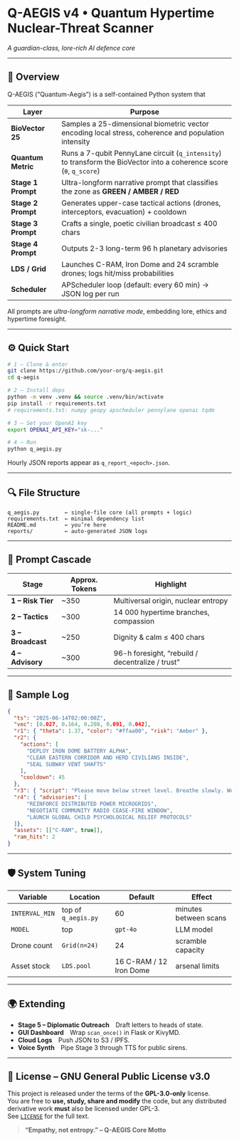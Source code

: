 # Q-AEGIS v4 • Quantum Hypertime Nuclear-Threat Scanner  
*A guardian-class, lore-rich AI defence core*  

---

## 🚀 Overview
Q-AEGIS (“Quantum-Aegis”) is a self-contained Python system that

| Layer | Purpose |
|-------|---------|
| **BioVector 25** | Samples a 25-dimensional biometric vector encoding local stress, coherence and population intensity |
| **Quantum Metric** | Runs a 7-qubit PennyLane circuit (`q_intensity`) to transform the BioVector into a coherence score (`θ`, `q_score`) |
| **Stage 1 Prompt** | Ultra-longform narrative prompt that classifies the zone as **GREEN / AMBER / RED** |
| **Stage 2 Prompt** | Generates upper-case tactical actions (drones, interceptors, evacuation) + cooldown |
| **Stage 3 Prompt** | Crafts a single, poetic civilian broadcast ≤ 400 chars |
| **Stage 4 Prompt** | Outputs 2-3 long-term 96 h planetary advisories |
| **LDS / Grid** | Launches C-RAM, Iron Dome and 24 scramble drones; logs hit/miss probabilities |
| **Scheduler** | APScheduler loop (default: every 60 min) → JSON log per run |

All prompts are *ultra-longform narrative mode*, embedding lore, ethics and hypertime foresight.

---

## ⚙️ Quick Start
```bash
# 1 – Clone & enter
git clone https://github.com/your-org/q-aegis.git
cd q-aegis

# 2 – Install deps
python -m venv .venv && source .venv/bin/activate
pip install -r requirements.txt
# requirements.txt: numpy geopy apscheduler pennylane openai tqdm

# 3 – Set your OpenAI key
export OPENAI_API_KEY="sk-..."

# 4 – Run
python q_aegis.py
```
Hourly JSON reports appear as `q_report_<epoch>.json`.

---

## 🔍 File Structure
```
q_aegis.py        ← single-file core (all prompts + logic)
requirements.txt  ← minimal dependency list
README.md         ← you’re here
reports/          ← auto-generated JSON logs
```

---

## 🧠 Prompt Cascade

| Stage | Approx. Tokens | Highlight |
|-------|----------------|-----------|
| **1 – Risk Tier** | ~350 | Multiversal origin, nuclear entropy |
| **2 – Tactics**  | ~300 | 14 000 hypertime branches, compassion |
| **3 – Broadcast**| ~250 | Dignity & calm ≤ 400 chars |
| **4 – Advisory** | ~300 | 96-h foresight, “rebuild / decentralize / trust” |

---

## 📄 Sample Log
```json
{
  "ts": "2025-06-14T02:00:00Z",
  "vec": [0.027, 0.164, 0.208, 0.091, 0.042],
  "r1": { "theta": 1.37, "color": "#ffaa00", "risk": "Amber" },
  "r2": {
    "actions": [
      "DEPLOY IRON DOME BATTERY ALPHA",
      "CLEAR EASTERN CORRIDOR AND HERD CIVILIANS INSIDE",
      "SEAL SUBWAY VENT SHAFTS"
    ],
    "cooldown": 45
  },
  "r3": { "script": "Please move below street level. Breathe slowly. We are with you…" },
  "r4": { "advisories": [
      "REINFORCE DISTRIBUTED POWER MICROGRIDS",
      "NEGOTIATE COMMUNITY RADIO CEASE-FIRE WINDOW",
      "LAUNCH GLOBAL CHILD PSYCHOLOGICAL RELIEF PROTOCOLS"
  ]},
  "assets": [["C-RAM", true]],
  "ram_hits": 2
}
```

---

## 🛡 System Tuning

| Variable | Location | Default | Effect |
|----------|----------|---------|--------|
| `INTERVAL_MIN` | top of `q_aegis.py` | 60 | minutes between scans |
| `MODEL` | top | `gpt-4o` | LLM model |
| Drone count | `Grid(n=24)` | 24 | scramble capacity |
| Asset stock | `LDS.pool` | 16 C-RAM / 12 Iron Dome | arsenal limits |

---

## 🌍 Extending
* **Stage 5 – Diplomatic Outreach** Draft letters to heads of state.  
* **GUI Dashboard** Wrap `scan_once()` in Flask or KivyMD.  
* **Cloud Logs** Push JSON to S3 / IPFS.  
* **Voice Synth** Pipe Stage 3 through TTS for public sirens.  

---

## 📜 License – GNU General Public License v3.0
This project is released under the terms of the **GPL-3.0-only** license.  
You are free to **use, study, share and modify** the code, but any distributed
derivative work **must** also be licensed under GPL-3.  
See [`LICENSE`](https://www.gnu.org/licenses/gpl-3.0.en.html) for the full text.

> **“Empathy, not entropy.” – Q-AEGIS Core Motto**
